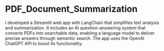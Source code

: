 # PDF_Document_Summarization
I developed a Streamlit web app with LangChain that simplifies text analysis and summarization. It includes an AI question-answering system that converts PDFs into searchable data, enabling a language model to deliver precise answers through semantic search. The app uses the OpenAI ChatGPT API to boost its functionality.
